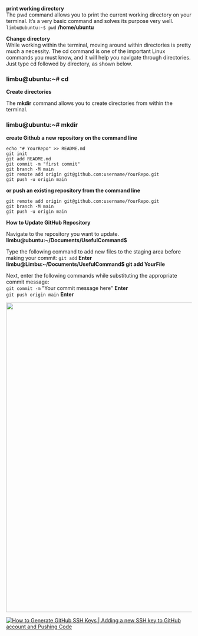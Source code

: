 **print working directory** <br/>
The pwd command allows you to print the current working directory on your terminal. It’s a very basic command and solves its purpose very well. <br/>
``limbu@ubuntu:~$ pwd``
**/home/ubuntu** <br/>

**Change directory** <br/>
While working within the terminal, moving around within directories is pretty much a necessity. The cd command is one of the important Linux commands you must know, and it will help you navigate through directories. Just type cd followed by directory, as shown below. <br/>
### limbu@ubuntu:~# cd <directory path>

**Create directories**

The **mkdir** command allows you to create directories from within the terminal.

### limbu@ubuntu:~# mkdir <folder name>

**create Github a new repository on the command line**

``echo "# YourRepo" >> README.md ``<br/>
``git init`` <br/>
``git add README.md`` <br/>
``git commit -m "first commit"`` <br/>
``git branch -M main`` <br/>
``git remote add origin git@github.com:username/YourRepo.git`` <br/>
``git push -u origin main``

**or push an existing repository from the command line**

``git remote add origin git@github.com:username/YourRepo.git`` <br/>
``git branch -M main`` <br/>
``git push -u origin main`` <br/>


**How to Update GitHub Repository**

Navigate to the repository you want to update.
**limbu@ubuntu:~/Documents/UsefulCommand$**

Type the following command to add new files to the staging area before making your commit:
``git add`` **Enter** <br/>
**limbu@Limbu:~/Documents/UsefulCommand$ git add YourFile** <br/>

Next, enter the following commands while substituting the appropriate commit message: <br/>
``git commit -m`` "Your commit message here" **Enter** <br/>
``git push origin main`` **Enter**


<a href="https://youtu.be/fNWx4C05eBw"><img src="docs_resources/how_to_create_android_app.png" width="840"></a>

[![How to Generate GitHub SSH Keys | Adding a new SSH key to GitHub account and Pushing Code](https://i.ytimg.com/vi/tvzQI31jYhA/hq720.jpg?sqp=-oaymwE2CNAFEJQDSFXyq4qpAygIARUAAIhCGAFwAcABBvABAfgB_gmAAtAFigIMCAAQARhYIF4oZTAP&rs=AOn4CLDoxH8JrX8bgb9arqhfb4NnNHK8EQ.webp)](https://youtu.be/tvzQI31jYhA?si=wofGO2swzjbqtd1a)